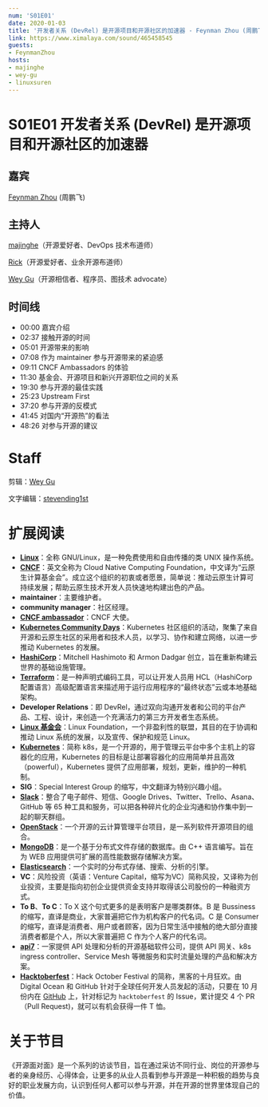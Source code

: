 ```yaml
---
num: 'S01E01'
date: 2020-01-03
title: '开发者关系 (DevRel) 是开源项目和开源社区的加速器 - Feynman Zhou (周鹏飞)'
link: https://www.ximalaya.com/sound/465458545
guests:
- FeynmanZhou
hosts:
- majinghe
- wey-gu
- linuxsuren
---
```


# S01E01 开发者关系 (DevRel) 是开源项目和开源社区的加速器

## 嘉宾
[Feynman Zhou](https://github.com/FeynmanZhou) (周鹏飞)
## 主持人
[majinghe](https://github.com/majinghe)（开源爱好者、DevOps 技术布道师）

[Rick](https://github.com/linuxsuren)（开源爱好者、业余开源布道师）

[Wey Gu](https://github.com/wey-gu)（开源相信者、程序员、图技术 advocate）


## 时间线
* 00:00 嘉宾介绍
* 02:37 接触开源的时间
* 05:01 开源带来的影响
* 07:08 作为 maintainer 参与开源带来的紧迫感
* 09:11 CNCF Ambassadors 的体验
* 11:30 基金会、开源项目和新兴开源职位之间的关系
* 19:30 参与开源的最佳实践
* 25:23 Upstream First
* 37:20 参与开源的反模式
* 41:45 对国内“开源热”的看法
* 48:26 对参与开源的建议


# Staff
剪辑：[Wey Gu](https://github.com/wey-gu)

文字编辑：[stevending1st](https://github.com/stevending1st)


# 扩展阅读
* **[Linux](https://www.linux.org/)**：全称 GNU/Linux，是一种免费使用和自由传播的类 UNIX 操作系统。
* **[CNCF](https://www.cncf.io/)**：英文全称为 Cloud Native Computing Foundation，中文译为“云原生计算基金会”。成立这个组织的初衷或者愿景，简单说：推动云原生计算可持续发展；帮助云原生技术开发人员快速地构建出色的产品。
* **maintainer**：主要维护者。
* **community manager**：社区经理。
* **[CNCF ambassador](https://www.cncf.io/people/ambassadors/)**：CNCF 大使。
* **[Kubernetes Community Days](https://community.cncf.io/kubernetes-community-days/about-kcd/)**：Kubernetes 社区组织的活动，聚集了来自开源和云原生社区的采用者和技术人员，以学习、协作和建立网络，以进一步推动 Kubernetes 的发展。
* **[HashiCorp](https://www.hashicorp.com/)**：Mitchell Hashimoto 和 Armon Dadgar 创立，旨在重新构建云世界的基础设施管理。
* **[Terraform](https://www.terraform.io/)**：是一种声明式编码工具，可以让开发人员用 HCL（HashiCorp 配置语言）高级配置语言来描述用于运行应用程序的“最终状态”云或本地基础架构。
* **Developer Relations**：即 DevRel，通过双向沟通开发者和公司的平台产品、工程、设计，来创造一个充满活力的第三方开发者生态系统。
* **[Linux 基金会](https://www.linuxfoundation.org/)**：Linux Foundation，一个非盈利性的联盟，其目的在于协调和推动 Linux 系统的发展，以及宣传、保护和规范 Linux。
* **[Kubernetes](https://kubernetes.io/zh/)**：简称 k8s，是一个开源的，用于管理云平台中多个主机上的容器化的应用，Kubernetes 的目标是让部署容器化的应用简单并且高效（powerful），Kubernetes 提供了应用部署，规划，更新，维护的一种机制。
* **SIG**：Special Interest Group 的缩写，中文翻译为特别兴趣小组。
* **[Slack](https://slack.com/intl/zh-cn/)**：整合了电子邮件、短信、Google Drives、Twitter、Trello、Asana、GitHub 等 65 种工具和服务，可以把各种碎片化的企业沟通和协作集中到一起的聊天群组。
* **[OpenStack](https://www.openstack.org/)**：一个开源的云计算管理平台项目，是一系列软件开源项目的组合。
* **[MongoDB](https://www.mongodb.com/)**：是一个基于分布式文件存储的数据库。由 C++ 语言编写。旨在为 WEB 应用提供可扩展的高性能数据存储解决方案。
* **[Elasticsearch](https://www.elastic.co/cn/elasticsearch/)**：一个实时的分布式存储、搜索、分析的引擎。
* **VC**：风险投资（英语：Venture Capital，缩写为VC）简称风投，又译称为创业投资，主要是指向初创企业提供资金支持并取得该公司股份的一种融资方式。
* **To B**、**To C**：To X 这个句式更多的是表明客户是哪类群体。B 是 Bussiness 的缩写，直译是商业，大家普遍把它作为机构客户的代名词。C 是 Consumer 的缩写，直译是消费者、用户或者顾客，因为日常生活中接触的绝大部分直接消费者都是个人，所以大家普遍把 C 作为个人客户的代名词。
* **[api7](https://www.apiseven.com/zh)**：一家提供 API 处理和分析的开源基础软件公司，提供 API 网关、k8s ingress controller、Service Mesh 等微服务和实时流量处理的产品和解决方案。
* **[Hacktoberfest](https://hacktoberfest.digitalocean.com/)**：Hack October Festival 的简称，黑客的十月狂欢。由 Digital Ocean 和 GitHub 针对于全球任何开发人员发起的活动，只要在 10 月份内在 [GitHub](http://github.com) 上，针对标记为 `hacktoberfest` 的 Issue，累计提交 4 个 PR（Pull Request)，就可以有机会获得一件 T 恤。


# 关于节目
《开源面对面》是一个系列的访谈节目，旨在通过采访不同行业、岗位的开源参与者的亲身经历、心得体会，让更多的从业人员看到参与开源是一种积极的趋势与良好的职业发展方向，认识到任何人都可以参与开源，并在开源的世界里体现自己的价值。
